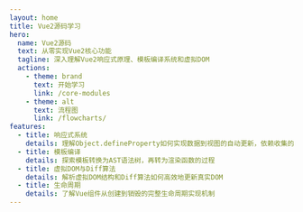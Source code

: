 ```yaml
---
layout: home
title: Vue2源码学习
hero:
  name: Vue2源码
  text: 从零实现Vue2核心功能
  tagline: 深入理解Vue2响应式原理、模板编译系统和虚拟DOM
  actions:
    - theme: brand
      text: 开始学习
      link: /core-modules
    - theme: alt
      text: 流程图
      link: /flowcharts/
features:
  - title: 响应式系统
    details: 理解Object.defineProperty如何实现数据到视图的自动更新，依赖收集的原理
  - title: 模板编译
    details: 探索模板转换为AST语法树，再转为渲染函数的过程
  - title: 虚拟DOM与Diff算法
    details: 解析虚拟DOM结构和Diff算法如何高效地更新真实DOM
  - title: 生命周期
    details: 了解Vue组件从创建到销毁的完整生命周期实现机制
---
```

